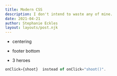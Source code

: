 ```yaml
---
title: Modern CSS
description: I don't intend to waste any of mine.
date: 2021-04-21
author: Stephanie Eckles
layout: layouts/post.njk
---
```

* centering

* footer bottom

* 3 heroes



```javascript
onClick={shoot}  instead of onClick="shoot()".                   
```